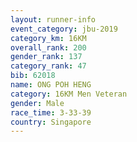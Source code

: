 ```yaml
---
layout: runner-info 
event_category: jbu-2019 
category_km: 16KM  
overall_rank: 200
gender_rank: 137
category_rank: 47
bib: 62018
name: ONG POH HENG
category: 16KM Men Veteran
gender: Male
race_time: 3-33-39
country: Singapore
---
```


